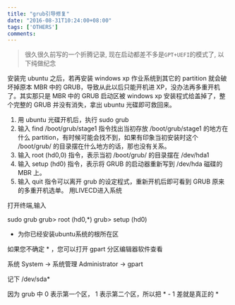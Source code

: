 ```yaml
---
title: "grub引导修复"
date: "2016-08-31T10:24:00+08:00"
tags: ['OTHERS']
comments: 
---
```



> 很久很久前写的一个折腾记录, 现在启动都差不多是`GPT+UEFI`的模式了, 以下纯做纪念

安装完 ubuntu 之后，若再安装 windows xp 作业系统到其它的 partition 就会破坏掉原本 MBR 中的 GRUB，导致从此以后只能开机进 XP，没办法再多重开机了。其实那只是 MBR 中的 GRUB 启动区被 windows xp 安装程式给盖掉了，整个完整的 GRUB 并没有消失，拿出 ubuntu 光碟即可救回来。
1. 用 ubuntu 光碟开机后，执行 sudo grub
2. 输入 find /boot/grub/stage1 指令找出当初存放 /boot/grub/stage1 的地方在什么 partition，有时候可能会找不到，如果有印象当初安装时这个 /boot/grub/ 的目录摆在什么地方的话，那也没有关系。
3. 输入 root (hd0,0) 指令，表示当初 /boot/grub/ 的目录摆在 /dev/hda1
4. 输入 setup (hd0) 指令，表示将 GRUB 的启动器重新写到 /dev/hda 磁碟的 MBR 上。
5. 输入 quit 指令可以离开 grub 的设定程式，重新开机后即可看到 GRUB 原来的多重开机选单。
用LIVECD进入系统

打开终端,输入

sudo grub
grub> root (hd0,*)
grub> setup (hd0)

* 为你已经安装ubuntu系统的根所在区

如果您不确定 * ，您可以打开 gpart 分区编辑器软件查看

系统 System -> 系统管理 Administrator -> gpart

记下 /dev/sda*

因为 grub 中 0 表示第一个区， 1 表示第二个区，所以把 * - 1 差就是真正的 *

